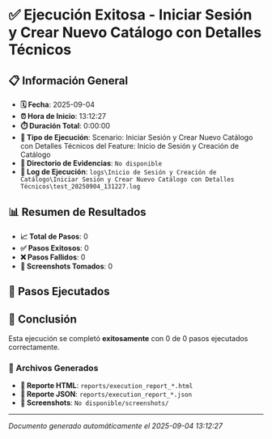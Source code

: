 # ✅ Ejecución Exitosa - Iniciar Sesión y Crear Nuevo Catálogo con Detalles Técnicos

## 📋 Información General

- **🗓️ Fecha**: 2025-09-04
- **⏰ Hora de Inicio**: 13:12:27
- **⏱️ Duración Total**: 0:00:00
- **🎯 Tipo de Ejecución**: Scenario: Iniciar Sesión y Crear Nuevo Catálogo con Detalles Técnicos del Feature: Inicio de Sesión y Creación de Catálogo
- **📁 Directorio de Evidencias**: `No disponible`
- **📝 Log de Ejecución**: `logs\Inicio de Sesión y Creación de Catálogo\Iniciar Sesión y Crear Nuevo Catálogo con Detalles Técnicos\test_20250904_131227.log`

## 📊 Resumen de Resultados

- **📈 Total de Pasos**: 0
- **✅ Pasos Exitosos**: 0
- **❌ Pasos Fallidos**: 0
- **📸 Screenshots Tomados**: 0

## 👣 Pasos Ejecutados

## 🎉 Conclusión

Esta ejecución se completó **exitosamente** con 0 de 0 pasos ejecutados correctamente.

### 📁 Archivos Generados

- **📄 Reporte HTML**: `reports/execution_report_*.html`
- **📄 Reporte JSON**: `reports/execution_report_*.json`
- **📸 Screenshots**: `No disponible/screenshots/`

---
*Documento generado automáticamente el 2025-09-04 13:12:27*
